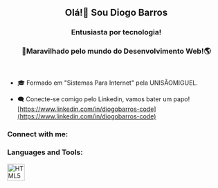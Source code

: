 <h2 align="center">Olá!👋 Sou Diogo Barros</h1>
<h3 align="center">Entusiasta por tecnologia!</h3>
<h3 align="center">🚀Maravilhado pelo mundo do Desenvolvimento Web!🌎</h3>

<br>

- 🎓 Formado em "Sistemas Para Internet" pela UNISÃOMIGUEL.

- 🗨️ Conecte-se comigo pelo Linkedin, vamos bater um papo! [https://www.linkedin.com/in/diogobarros-code](https://www.linkedin.com/in/diogobarros-code)


<h3 align="left">Connect with me:</h3>
<p>
	


</p>

<h3 align="left">Languages and Tools:</h3>
<img src="https://image.flaticon.com/icons/png/512/1216/1216733.png" alt="HTML5" width="40" height="40"/>